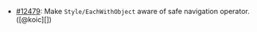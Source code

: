* [#12479](https://github.com/rubocop/rubocop/issues/12479): Make `Style/EachWithObject` aware of safe navigation operator. ([@koic][])
